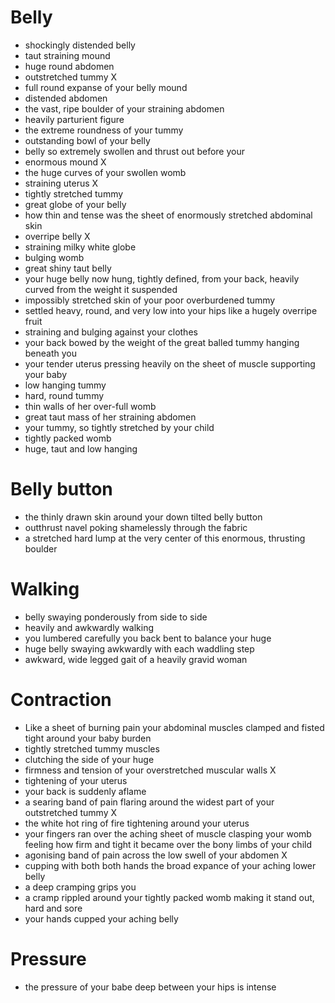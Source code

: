# Belly

- shockingly distended belly
- taut straining mound
- huge round abdomen
- outstretched tummy X
- full round expanse of your belly mound
- distended abdomen
- the vast, ripe boulder of your straining abdomen
- heavily parturient figure
- the extreme roundness of your tummy
- outstanding bowl of your belly
- belly so extremely swollen and thrust out before your
- enormous mound X
- the huge curves of your swollen womb
- straining uterus X
- tightly stretched tummy
- great globe of your belly
- how thin and tense was the sheet of enormously stretched abdominal skin
- overripe belly X
- straining milky white globe
- bulging womb
- great shiny taut belly
- your huge belly now hung, tightly defined, from your back, heavily curved from the weight it suspended
- impossibly stretched skin of your poor overburdened tummy
- settled heavy, round, and very low into your hips like a hugely overripe fruit
- straining and bulging against your clothes
- your back bowed by the weight of the great balled tummy hanging beneath you
- your tender uterus pressing heavily on the sheet of muscle supporting your baby
- low hanging tummy
- hard, round tummy
- thin walls of her over-full womb
- great taut mass of her straining abdomen
- your tummy, so tightly stretched by your child
- tightly packed womb
- huge, taut and low hanging

# Belly button

- the thinly drawn skin around your down tilted belly button
- outthrust navel poking shamelessly through the fabric
- a stretched hard lump at the very center of this enormous, thrusting boulder

# Walking

- belly swaying ponderously from side to side
- heavily and awkwardly walking
- you lumbered carefully you back bent to balance your huge
- huge belly swaying awkwardly with each waddling step
- awkward, wide legged gait of a heavily gravid woman

# Contraction

- Like a sheet of burning pain your abdominal muscles clamped and fisted tight around your baby burden
- tightly stretched tummy muscles
- clutching the side of your huge
- firmness and tension of your overstretched muscular walls X
- tightening of your uterus
- your back is suddenly aflame
- a searing band of pain flaring around the widest part of your outstretched tummy X
- the white hot ring of fire tightening around your uterus
- your fingers ran over the aching sheet of muscle clasping your womb feeling how firm and tight it became over the bony limbs of your child
- agonising band of pain across the low swell of your abdomen X
- cupping with both both hands the broad expance of your aching lower belly
- a deep cramping grips you
- a cramp rippled around your tightly packed womb making it stand out, hard and sore
- your hands cupped your aching belly

# Pressure

- the pressure of your babe deep between your hips is intense
